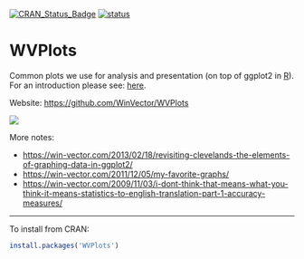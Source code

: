 
[![CRAN\_Status\_Badge](https://www.r-pkg.org/badges/version/WVPlots)](https://cran.r-project.org/package=WVPlots)
[![status](https://tinyverse.netlify.com/badge/WVPlots)](https://CRAN.R-project.org/package=WVPlots)

<!-- README.md is generated from README.Rmd. Please edit that file -->

# WVPlots

Common plots we use for analysis and presentation (on top of ggplot2 in
[R](https://cran.r-project.org)). For an introduction please see:
[here](https://win-vector.com/2018/05/25/wvplots-now-at-version-1-0-0-on-cran/).

Website: <https://github.com/WinVector/WVPlots>

![](https://github.com/WinVector/WVPlots/raw/master/tools/WVPlots.png)

More
    notes:

  - <https://win-vector.com/2013/02/18/revisiting-clevelands-the-elements-of-graphing-data-in-ggplot2/>
  - <https://win-vector.com/2011/12/05/my-favorite-graphs/>
  - <https://win-vector.com/2009/11/03/i-dont-think-that-means-what-you-think-it-means-statistics-to-english-translation-part-1-accuracy-measures/>

-----

To install from CRAN:

``` r
install.packages('WVPlots')
```
